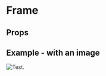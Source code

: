 <script lang="ts">
	import Frame from '$lib/Frame/index.svelte';
	import Stack from '$lib/Stack/index.svelte';
	import SqueezeContainer from '$lib/SqueezeContainer/index.svelte';
	import PropNumber from '$lib/PropNumber/index.svelte';

	let frameRatioHeight: number = 9;
	let frameRatioWidth: number = 16;
</script>

# Frame

## Props

<PropNumber name="frameRatioHeight" bind:value={frameRatioHeight} min={0} max={16} />
<PropNumber name="frameRatioWidth" bind:value={frameRatioWidth} min={0} max={16} />

## Example - with an image

<SqueezeContainer>
	<Frame {frameRatioHeight} {frameRatioWidth}>
		<img src="/img/image.jpg" alt="Test." />
	</Frame>
</SqueezeContainer>
